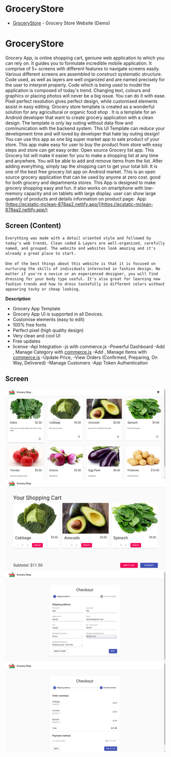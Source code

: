 # GroceryStore

- [GroceryStore](https://ecstatic-mclean-878aa2.netlify.app) - Grocery Store Website (Demo)

# GroceryStore

Grocery App, is online shopping cart, geniune web application to which you can rely on. It guides you to formulate incredible mobile application. It comprise of 5+ screens with different features to navigate screens easily.
Various different screens are assembled to  construct systematic structure.
Code used, as well as layers are well organized and are named precisely for the user to interpret properly. Code which is being used to model the application is composed of today's  trend.  Changing text, colours and graphics or placing photos will never be a big issue. You can do it with ease. Pixel perfect resolution gives perfect design, while customised elements assist in easy editing.
Grocery store template is created as a wonderful solution for any agricultural or organic food shop . It is a template for an Android developer that want to create grocery application with a clean design. The template is only lay outing without data flow and communication with the backend system. This UI Template can reduce your development time and will loved by developer that hate lay outing design!  You can use this app as one big super market app to sale product of your store. This app make easy for user to buy the product from store with easy steps and store can get easy order.
Open source Grocery list app. This Grocery list will make it easier for you to make a shopping list at any time and anywhere. You will be able to add and remove items from the list. After adding everything, simply tap the shopping cart to get your total bill. It is one of the best free grocery list app on Android market.
This is an open source grocery application that can be used by anyone at zero cost. good for both grocery and departmenta stores. This App is designed to make grocery shopping easy and fun. It also works on smartphone with low-memory capacity and on tablets with large display. user can show large quantity of products and details information on product page: 
App:  [https://ecstatic-mclean-878aa2.netlify.app/](https://ecstatic-mclean-878aa2.netlify.app/)

## Screen (Content)

```
Everything was made with a detail oriented style and followed by today's web trends. Clean coded & Layers are well-organized, carefully named, and grouped. The website and websites look amazing and it's already a great place to start. 

One of the best things about this website is that it is focused on nurturing the skills of individuals interested in fashion design. No matter if you're a novice or an experienced designer, you will find dressing for your body type useful. It's also great for learning new fashion trends and how to dress tastefully in different colors without appearing tacky or cheap looking.

```

**Description**

- Grocery App Template
- Grocery App UI is supported in all Devices.
- Customise elements (easy to edit)
- 100% free fonts
- Perfect pixel (high quality design)
- Very clean and cool UI
- Free updates
- license
-Api Integration
-js with commerce.js
-Powerful Dashboard
-Add , Manage Category with [commerce.js](https://commercejs.com/)
-Add , Manage Items with [commerce.js](https://commercejs.com/)
-Update Price,
-View Orders (Confirmed, Preparing, On Way, Delivered)
-Manage Customers
-App Token Authentication

## Screen

<img src="screen/1.png">

<img src="screen/2.png">

<img src="screen/3.png">

<img src="screen/4.png">
